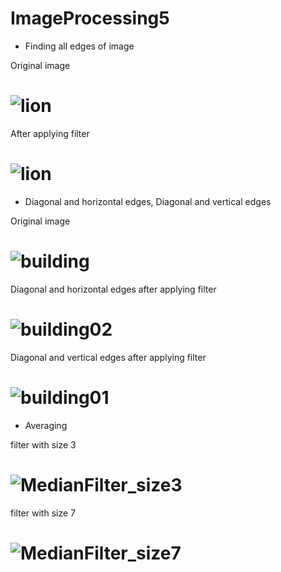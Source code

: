 # ImageProcessing5

- Finding all edges of image 

Original image
  
# ![lion](https://github.com/n-ebrahimian/ImageProcessing5/blob/main/Inputs/lion.png)

After applying filter

# ![lion](https://github.com/n-ebrahimian/ImageProcessing5/blob/main/Result/lion.jpg)

- Diagonal and horizontal edges, Diagonal and vertical edges

Original image

# ![building](https://github.com/n-ebrahimian/ImageProcessing5/blob/main/Inputs/building.jpg)

Diagonal and horizontal edges after applying filter

# ![building02](https://github.com/n-ebrahimian/ImageProcessing5/blob/main/Result/building02.jpg)

Diagonal and vertical edges after applying filter

# ![building01](https://github.com/n-ebrahimian/ImageProcessing5/blob/main/Result/building01.jpg)

- Averaging

filter with size 3

# ![MedianFilter_size3](https://github.com/n-ebrahimian/ImageProcessing5/blob/main/Result/MedianFilter_size3.jpg)

filter with size 7

# ![MedianFilter_size7](https://github.com/n-ebrahimian/ImageProcessing5/blob/main/Result/MedianFilter_size7.jpg)
